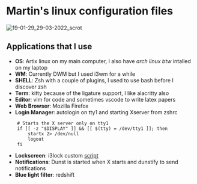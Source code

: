# Martin's linux configuration files

![19-01-29_29-03-2022_scrot](https://user-images.githubusercontent.com/64109770/160714332-1b39be8e-b5c0-4c06-9774-413711f8758a.png)

## Applications that I use
* **OS**: Artix linux on my main computer, I also have *arch linux btw* intalled on my laptop
* **WM**: Currently DWM but I used i3wm for a while
* **SHELL**: Zsh with a couple of plugins, I used to use bash before I discover zsh
* **Term**: kitty because of the ligature support, I like alacritty also
* **Editor**: vim for code and sometimes vscode to write latex papers
* **Web Browser**: Mozilla Firefox
* **Login Manager**: autologin on tty1 and starting Xserver from zshrc

```console
	# Starts the X server only on tty1
	if [[ -z "$DISPLAY" ]] && [[ $(tty) = /dev/tty1 ]]; then
		startx 2> /dev/null
		logout
	fi
```

* **Lockscreen**: i3lock custom [script](https://github.com/klewer-martin/scripts/blob/inspiron/lockscreen)
* **Notifications**: Dunst is started when X starts and dunstify to send notifications
* **Blue light filter**: redshift
